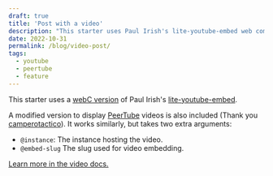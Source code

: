 ```yaml
---
draft: true
title: 'Post with a video'
description: "This starter uses Paul Irish's lite-youtube-embed web component. You can also use a modified version to display PeerTube videos."
date: 2022-10-31
permalink: /blog/video-post/
tags:
  - youtube
  - peertube
  - feature
---
```


This starter uses a [webC version](https://github.com/zachleat/zachleat.com/blob/main/_components/youtube-lite-player.webc) of Paul Irish's [lite-youtube-embed](https://github.com/paulirish/lite-youtube-embed).

<div>
<custom-youtube @slug="Ah6je_bBSH8" @label="Alberto Ballesteros - Artista Sin Obra"></custom-youtube>
</div>


A modified version to display [PeerTube](https://joinpeertube.org/) videos is also included (Thank you [camperotactico](https://github.com/camperotactico)). It works similarly, but takes two extra arguments:
- `@instance`: The instance hosting the video.
- `@embed-slug` The slug used for video embedding.

<div>
<custom-peertube @instance="fair.tube" @slug="8opkviMc2iDUYMwJzG1FQ4" @embed-slug="3bd0b70e-7890-4216-a123-2052363645ff" @label='Back at the Herperduin 💦 - 28/09/2024'></custom-peertube>
</div>

[Learn more in the video docs. ](http://localhost:8082/get-started/#video)